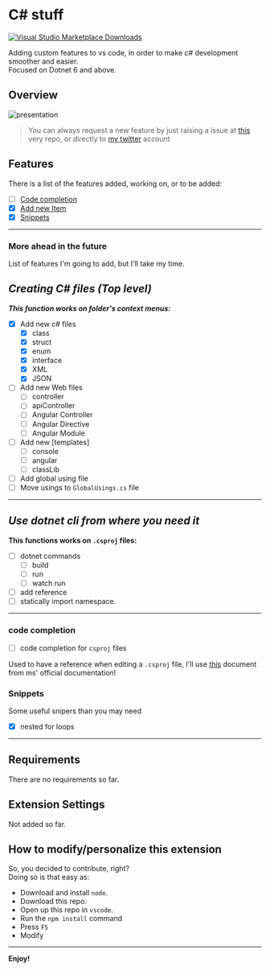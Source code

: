 # C# stuff

[![Visual Studio Marketplace Downloads](https://img.shields.io/visual-studio-marketplace/d/TheFish2191.csharp-stuff?style=for-the-badge)](https://marketplace.visualstudio.com/items?itemName=TheFish2191.csharp-stuff)

Adding custom features to vs code, in order to make c# development smoother and easier.  
Focused on Dotnet 6 and above.

## Overview

![presentation](/resources/demostration00.gif)

> You can always request a new feature by just raising a issue at [this](https://github.com/thefish2191/CSharp-Stuff) very repo, or directly to [my twitter](https://twitter.com/thefish2191) account

## Features

There is a list of the features added, working on, or to be added:

- [ ] [Code completion](#code-completion)
- [x] [Add new Item](#creating-c-files-top-level)
- [x] [Snippets](#snippets)

---

### More ahead in the future

List of features I'm going to add, but I'll take my time.

## *Creating C# files (Top level)*

***This function works on folder's context menus:***

- [x] Add new c# files
  - [x] class
  - [x] struct
  - [x] enum
  - [x] interface
  - [x] XML
  - [x] JSON

- [ ] Add new Web files
  - [ ] controller
  - [ ] apiController
  - [ ] Angular Controller
  - [ ] Angular Directive
  - [ ] Angular Module

- [ ] Add new [templates]
  - [ ] console
  - [ ] angular
  - [ ] classLib
- [ ] Add global using file
- [ ] Move usings to `GlobalUsings.cs` file

---

## ***Use dotnet cli from where you need it***

**This functions works on `.csproj` files:**

- [ ] dotnet commands
  - [ ] build
  - [ ] run
  - [ ] watch run
- [ ] add reference
- [ ] statically import namespace.

---

### **code completion**

- [ ] code completion for `csproj` files

Used to have a reference when editing a `.csproj` file, I'll use [this](https://learn.microsoft.com/en-us/dotnet/core/project-sdk/overview) document from ms' official documentation!

### **Snippets**

Some useful snipers than you may need

- [x] nested for loops

---

## Requirements

There are no requirements so far.

## Extension Settings

Not added so far.

## How to modify/personalize this extension

 So, you decided to contribute, right?  
 Doing so is that easy as:

- Download and install `node`.
- Download this repo.
- Open up this repo in `vscode`.
- Run the `npm install` command
- Press `F5`
- Modify

---

**Enjoy!**
